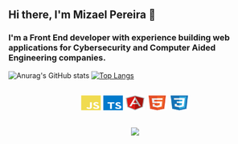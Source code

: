 ## Hi there, I'm Mizael Pereira  👋

### I'm a Front End developer with experience building web applications for Cybersecurity and Computer Aided Engineering companies.
  ![Anurag's GitHub stats](https://github-readme-stats.vercel.app/api?username=mizaelp&show_icons=true&theme=radical)
  [![Top Langs](https://github-readme-stats.vercel.app/api/top-langs/?username=mizaelp&layout=compact)](https://github.com/mizaelp/github-readme-stats)

<div align="center"><br>
  <img align="center" alt="mizaelp-Js" height="30" width="40" src="https://raw.githubusercontent.com/devicons/devicon/master/icons/javascript/javascript-plain.svg">
  <img align="center" alt="mizaelp-Ts" height="30" width="40" src="https://raw.githubusercontent.com/devicons/devicon/master/icons/typescript/typescript-plain.svg">
  <img align="center" alt="mizaelp-Angular" height="30" width="40" src="https://raw.githubusercontent.com/devicons/devicon/master/icons/angularjs/angularjs-original.svg">
  <img align="center" alt="mizaelp-HTML" height="30" width="40" src="https://raw.githubusercontent.com/devicons/devicon/master/icons/html5/html5-original.svg">
  <img align="center" alt="mizaelp-CSS" height="30" width="40" src="https://raw.githubusercontent.com/devicons/devicon/master/icons/css3/css3-original.svg">
</div>
<br>
<br>
<div align="center"> 
  <a href="https://www.linkedin.com/in/mizael-pereira" target="_blank"><img src="https://img.shields.io/badge/-LinkedIn-%230077B5?style=for-the-badge&logo=linkedin&logoColor=white" target="_blank"></a> 
</div>
<br>
<br>
